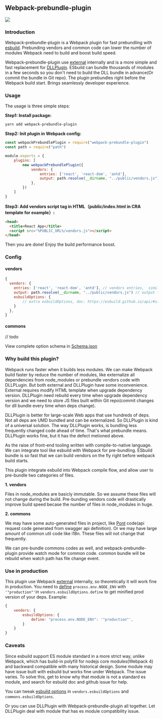 ## Webpack-prebundle-plugin

![](https://img.shields.io/npm/v/webpack-prebundle-plugin)

### Introduction

Webpack-prebundle-plugin is a Webpack plugin for fast prebundling with [esbuild](https://esbuild.github.io). Prebunding vendors and common code can lower the number of modules Webpack need to build and boost build speed.

Webpack-prebundle-plugin use [external](https://webpack.js.org/configuration/externals/) internally and is a more simple and fast replacement for [DLLPlugin](https://webpack.js.org/plugins/dll-plugin/). ESbuild can bundle thousands of modules in a few seconds so you don't need to build the DLL bundle in advance(Or commit the bundle in Git repo). The plugin prebundles right before the Webpack build start. Brings seamlessly developer experience.


### Usage

The usage is three simple steps:

**Step1: Install package:**

```bash
yarn add webpack-prebundle-plugin
```

**Step2: Init plugin in Webpack config:**

```js
const webpackPrebundlePlugin = require("webpack-prebundle-plugin")
const path = require("path")

module.exports = {
    plugins: [
        new webpackPrebundlePlugin({
            vendors: {
                entries: ['react', 'react-dom', 'antd'],
                output: path.resolve(__dirname, "../public/vendors.js")
            },
        })
    ]
}
```

**Step3: Add vendors script tag in HTML（public/index.html in CRA template for example）:**

```html
<head>
  <title>React App</title>
  <script src="%PUBLIC_URL%/vendors.js"></script>
</head>
```

Then you are done! Enjoy the build performance boost.


### Config

####  vendors

```javascript
{
  vendors: {
    entries: ['react', 'react-dom', 'antd'], // vendors entries,  similar to entries in webpack 
    output: path.resolve(__dirname, "../public/vendors.js") // output file's path
    esbuildOptions: {
        // extra esbuildOptions, doc: https://esbuild.github.io/api/#simple-options
    }
  },
}
```


####  commons

// todo


View complete option schema in [Schema.json](https://github.com/zxc0328/webpack-prebuild-plugin/blob/master/lib/schema.json)

### Why build this plugin?

Webpack runs faster when it builds less modules. We can make Webpack build faster by reduce the number of modules, like externalize all dependencies from node_modules or prebundle vendors code with DLLPLugin. But both external and DLLPlugin have some inconvenience. External requires modify HTML template when upgrade dependency version. DLLPlugin need rebuild every time when upgrade dependency version and we need to store JS files built within Git repo(commit changes for dll bundle every time when deps change).

DLLPlugin is better for large-scale Web apps that use hundreds of deps. Not all deps are UMD bundled and can be externalized. So DLLPlugin is kind of a universal solution. The way DLLPlugin works, is bundling less frequently changed code ahead of time. That's what prebundle means. DLLPlugin works fine, but it has the defect metioned above.

As the raise of front-end tooling written with compile-to-native language. We can integrate tool like esbuild with Webpack for pre-bundling. ESbuild bundle is so fast that we can build vendors on the fly right before webpack build starts.

This plugin integrate esbuild into Webpack compile flow, and allow user to pre-bundle two categories of files.

**1. vendors**

Files in node_modules are basicly immutable. So we assume these files will not change during the build. Pre-bunding vendors code will drastically improve build speed becase the number of files in node_modules in huge.


**2. commons**

We may have some auto-generated files in project, like [Pont](https://github.com/alibaba/pont) code(api request code generated from swagger api definition). Or we may have large amount of common util code like i18n. These files will not change that frequently.

We can pre-bundle commons codes as well, and webpack-prebundle-plugin provide watch mode for common code. common bundle will be rebuild when watch path has file change event.

### Use in production

This plugin use Webpack [external](https://webpack.js.org/configuration/externals/) internally, so theoretically it will work fine in production. You need to [define](https://esbuild.github.io/api/#define) `process.env.NODE_ENV` with `'"production"'`in `vendors.esbuildOptions.define` to get minified prod version of your deps. Example:

```javascript
{
    vendors: {
        esbuildOptions: {
            define: "process.env.NODE_ENV": '"production"',
        }
    }
}                
```

### Caveats


Since esbuild support ES module standard in a more strict way, unlike Webpack, which has build-in polyfill for nodejs core modules(Webpack 4) and backward compatible with many historical design. Some module may have issue built with esbuild but works fine under Webpack. The issue varies. To solve this, get to know why that module is not a standard es module, and search for esbuild doc and github issue for help.

You can tweak [esbuild options](https://esbuild.github.io/api/#bundle) in `vendors.esbuildOptions` and `commons.esbuildOptions`.

Or you can use DLLPlugin with Webpack-prebundle-plugin all together. Let DLLPlugin deal with module that has es module compatibility issue.